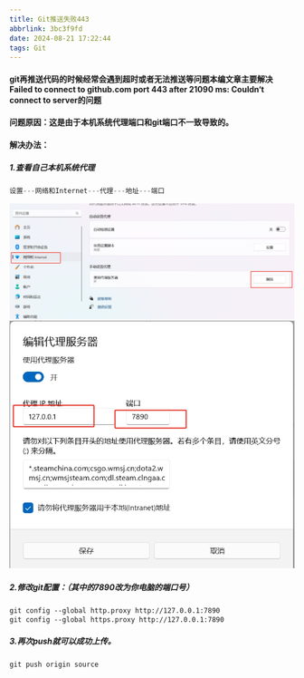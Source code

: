 ```yaml
---
title: Git推送失败443
abbrlink: 3bc3f9fd
date: 2024-08-21 17:22:44
tags: Git
---
```

#### git再推送代码的时候经常会遇到超时或者无法推送等问题本编文章主要解决Failed to connect to github.com port 443 after 21090 ms: Couldn‘t connect to server的问题
#### 问题原因：这是由于本机系统代理端口和git端口不一致导致的。
#### 解决办法：
##### 1.查看自己本机系统代理
```ts
设置---网络和Internet---代理---地址---端口
```
![avatar](../images/443-1.png)
![avatar](../images/443-2.png)
##### 2.修改git配置：（其中的7890改为你电脑的端口号）
```shell
git config --global http.proxy http://127.0.0.1:7890
git config --global https.proxy http://127.0.0.1:7890
```
##### 3.再次push就可以成功上传。
```shell
git push origin source
```
